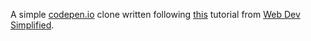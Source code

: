 A simple [codepen.io](https://codepen.io) clone written following
[this](https://www.youtube.com/watch?v=wcVxX7lu2d4) tutorial from [Web Dev
Simplified](https://www.youtube.com/channel/UCFbNIlppjAuEX4znoulh0Cw).
